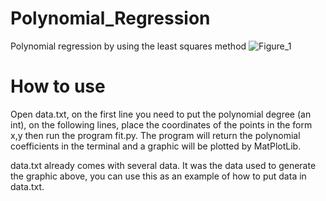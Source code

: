 # Polynomial_Regression
Polynomial regression by using the least squares method
![Figure_1](https://user-images.githubusercontent.com/68389235/87842681-a3f1ea00-c884-11ea-9517-7f10a0e976f1.jpeg)

# How to use
Open data.txt, on the first line you need to put the polynomial degree (an int),
on the following lines, place the coordinates of the points in the form x,y
then run the program fit.py.
The program will return the polynomial coefficients in the terminal
and a graphic will be plotted by MatPlotLib.

data.txt already comes with several data.
It was the data used to generate the graphic above,
you can use this as an example of how to put data in data.txt.
